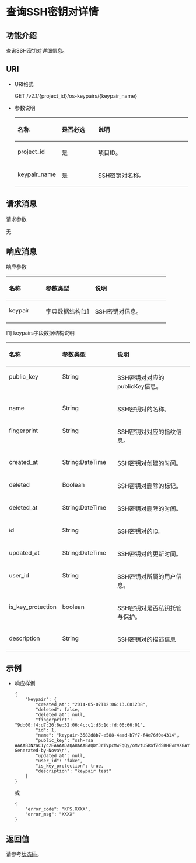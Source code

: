 # 查询SSH密钥对详情<a name="dew_02_0209"></a>

## 功能介绍<a name="s306004e5a98e4283a1bfcb4adc2fa508"></a>

查询SSH密钥对详细信息。

## URI<a name="sbbff16336947456f8342473caef444e2"></a>

-   URI格式

    GET /v2.1/\{project\_id\}/os-keypairs/\{keypair\_name\}

-   参数说明

    <a name="t084c49654137450aa8af2164a3c29635"></a>
    <table><thead align="left"><tr id="r58c97f5694404511b04d2fdc16bfe9b1"><th class="cellrowborder" valign="top" width="25.44%" id="mcps1.1.4.1.1"><p id="aee3be31340374327af65a4618410f235"><a name="aee3be31340374327af65a4618410f235"></a><a name="aee3be31340374327af65a4618410f235"></a>名称</p>
    </th>
    <th class="cellrowborder" valign="top" width="20.93%" id="mcps1.1.4.1.2"><p id="ab3a6b43f77e84e838963da2a5dfedd2e"><a name="ab3a6b43f77e84e838963da2a5dfedd2e"></a><a name="ab3a6b43f77e84e838963da2a5dfedd2e"></a>是否必选</p>
    </th>
    <th class="cellrowborder" valign="top" width="53.63%" id="mcps1.1.4.1.3"><p id="a22ae7dc1457a449f84d5c5cafe1cb52c"><a name="a22ae7dc1457a449f84d5c5cafe1cb52c"></a><a name="a22ae7dc1457a449f84d5c5cafe1cb52c"></a>说明</p>
    </th>
    </tr>
    </thead>
    <tbody><tr id="r25f345fa8192463eb83292e5fbee8d7d"><td class="cellrowborder" valign="top" width="25.44%" headers="mcps1.1.4.1.1 "><p id="ac33f1671398f4429a81c5c3bfb3dc124"><a name="ac33f1671398f4429a81c5c3bfb3dc124"></a><a name="ac33f1671398f4429a81c5c3bfb3dc124"></a>project_id</p>
    </td>
    <td class="cellrowborder" valign="top" width="20.93%" headers="mcps1.1.4.1.2 "><p id="ae7d097da09fb43e5bd1dae10cdb80167"><a name="ae7d097da09fb43e5bd1dae10cdb80167"></a><a name="ae7d097da09fb43e5bd1dae10cdb80167"></a>是</p>
    </td>
    <td class="cellrowborder" valign="top" width="53.63%" headers="mcps1.1.4.1.3 "><p id="acf1687032c074bd0bd72b8b9b1fa31dc"><a name="acf1687032c074bd0bd72b8b9b1fa31dc"></a><a name="acf1687032c074bd0bd72b8b9b1fa31dc"></a>项目ID。</p>
    </td>
    </tr>
    <tr id="row43976585105625"><td class="cellrowborder" valign="top" width="25.44%" headers="mcps1.1.4.1.1 "><p id="p5333658105625"><a name="p5333658105625"></a><a name="p5333658105625"></a>keypair_name</p>
    </td>
    <td class="cellrowborder" valign="top" width="20.93%" headers="mcps1.1.4.1.2 "><p id="p29373192105625"><a name="p29373192105625"></a><a name="p29373192105625"></a>是</p>
    </td>
    <td class="cellrowborder" valign="top" width="53.63%" headers="mcps1.1.4.1.3 "><p id="p30418362105625"><a name="p30418362105625"></a><a name="p30418362105625"></a>SSH密钥对名称。</p>
    </td>
    </tr>
    </tbody>
    </table>


## 请求消息<a name="sb0d89416d8514c06a864a9b918fede75"></a>

请求参数

无

## 响应消息<a name="s5d60eac200ac49f0a14a92ce782e3404"></a>

响应参数

<a name="zh-cn_topic_0020212677_table49096623"></a>
<table><thead align="left"><tr id="zh-cn_topic_0020212677_row20553506"><th class="cellrowborder" valign="top" width="23.057694230576942%" id="mcps1.1.4.1.1"><p id="zh-cn_topic_0020212677_p54221300"><a name="zh-cn_topic_0020212677_p54221300"></a><a name="zh-cn_topic_0020212677_p54221300"></a>名称</p>
</th>
<th class="cellrowborder" valign="top" width="30.76692330766923%" id="mcps1.1.4.1.2"><p id="zh-cn_topic_0020212677_p1866374"><a name="zh-cn_topic_0020212677_p1866374"></a><a name="zh-cn_topic_0020212677_p1866374"></a>参数类型</p>
</th>
<th class="cellrowborder" valign="top" width="46.17538246175382%" id="mcps1.1.4.1.3"><p id="zh-cn_topic_0020212677_p16958614"><a name="zh-cn_topic_0020212677_p16958614"></a><a name="zh-cn_topic_0020212677_p16958614"></a>说明</p>
</th>
</tr>
</thead>
<tbody><tr id="zh-cn_topic_0020212677_row31470474"><td class="cellrowborder" valign="top" width="23.057694230576942%" headers="mcps1.1.4.1.1 "><p id="zh-cn_topic_0020212677_p66080459"><a name="zh-cn_topic_0020212677_p66080459"></a><a name="zh-cn_topic_0020212677_p66080459"></a>keypair</p>
</td>
<td class="cellrowborder" valign="top" width="30.76692330766923%" headers="mcps1.1.4.1.2 "><p id="zh-cn_topic_0020212677_p30630481"><a name="zh-cn_topic_0020212677_p30630481"></a><a name="zh-cn_topic_0020212677_p30630481"></a>字典数据结构[1]</p>
</td>
<td class="cellrowborder" valign="top" width="46.17538246175382%" headers="mcps1.1.4.1.3 "><p id="zh-cn_topic_0020212677_p49478440"><a name="zh-cn_topic_0020212677_p49478440"></a><a name="zh-cn_topic_0020212677_p49478440"></a>SSH密钥对信息。</p>
</td>
</tr>
</tbody>
</table>

\[1\] keypairs字段数据结构说明

<a name="zh-cn_topic_0020212677_table32323009"></a>
<table><thead align="left"><tr id="zh-cn_topic_0020212677_row56122340"><th class="cellrowborder" valign="top" width="23.119999999999997%" id="mcps1.1.4.1.1"><p id="zh-cn_topic_0020212677_p49615719"><a name="zh-cn_topic_0020212677_p49615719"></a><a name="zh-cn_topic_0020212677_p49615719"></a>名称</p>
</th>
<th class="cellrowborder" valign="top" width="30.64%" id="mcps1.1.4.1.2"><p id="zh-cn_topic_0020212677_p50743509"><a name="zh-cn_topic_0020212677_p50743509"></a><a name="zh-cn_topic_0020212677_p50743509"></a>参数类型</p>
</th>
<th class="cellrowborder" valign="top" width="46.239999999999995%" id="mcps1.1.4.1.3"><p id="zh-cn_topic_0020212677_p16583569"><a name="zh-cn_topic_0020212677_p16583569"></a><a name="zh-cn_topic_0020212677_p16583569"></a>说明</p>
</th>
</tr>
</thead>
<tbody><tr id="zh-cn_topic_0020212677_row1091845"><td class="cellrowborder" valign="top" width="23.119999999999997%" headers="mcps1.1.4.1.1 "><p id="zh-cn_topic_0020212677_p21330650"><a name="zh-cn_topic_0020212677_p21330650"></a><a name="zh-cn_topic_0020212677_p21330650"></a>public_key</p>
</td>
<td class="cellrowborder" valign="top" width="30.64%" headers="mcps1.1.4.1.2 "><p id="zh-cn_topic_0020212677_p28418246"><a name="zh-cn_topic_0020212677_p28418246"></a><a name="zh-cn_topic_0020212677_p28418246"></a>String</p>
</td>
<td class="cellrowborder" valign="top" width="46.239999999999995%" headers="mcps1.1.4.1.3 "><p id="zh-cn_topic_0020212677_p47371280"><a name="zh-cn_topic_0020212677_p47371280"></a><a name="zh-cn_topic_0020212677_p47371280"></a>SSH密钥对对应的publicKey信息。</p>
</td>
</tr>
<tr id="zh-cn_topic_0020212677_row23688339"><td class="cellrowborder" valign="top" width="23.119999999999997%" headers="mcps1.1.4.1.1 "><p id="zh-cn_topic_0020212677_p39707298"><a name="zh-cn_topic_0020212677_p39707298"></a><a name="zh-cn_topic_0020212677_p39707298"></a>name</p>
</td>
<td class="cellrowborder" valign="top" width="30.64%" headers="mcps1.1.4.1.2 "><p id="zh-cn_topic_0020212677_p2977371"><a name="zh-cn_topic_0020212677_p2977371"></a><a name="zh-cn_topic_0020212677_p2977371"></a>String</p>
</td>
<td class="cellrowborder" valign="top" width="46.239999999999995%" headers="mcps1.1.4.1.3 "><p id="zh-cn_topic_0020212677_p23019892"><a name="zh-cn_topic_0020212677_p23019892"></a><a name="zh-cn_topic_0020212677_p23019892"></a>SSH密钥对的名称。</p>
</td>
</tr>
<tr id="r3c4e33fabc9540c68209359a32a980a2"><td class="cellrowborder" valign="top" width="23.119999999999997%" headers="mcps1.1.4.1.1 "><p id="aa970d73ce0284adf939a2aa27641ee7c"><a name="aa970d73ce0284adf939a2aa27641ee7c"></a><a name="aa970d73ce0284adf939a2aa27641ee7c"></a>fingerprint</p>
</td>
<td class="cellrowborder" valign="top" width="30.64%" headers="mcps1.1.4.1.2 "><p id="ac7b8a303cc3844d984af9934f64f884f"><a name="ac7b8a303cc3844d984af9934f64f884f"></a><a name="ac7b8a303cc3844d984af9934f64f884f"></a>String</p>
</td>
<td class="cellrowborder" valign="top" width="46.239999999999995%" headers="mcps1.1.4.1.3 "><p id="a64be21efe04340d48300e885affd4470"><a name="a64be21efe04340d48300e885affd4470"></a><a name="a64be21efe04340d48300e885affd4470"></a>SSH密钥对对应的指纹信息。</p>
</td>
</tr>
<tr id="zh-cn_topic_0020212677_row5852437"><td class="cellrowborder" valign="top" width="23.119999999999997%" headers="mcps1.1.4.1.1 "><p id="zh-cn_topic_0020212677_p4285383"><a name="zh-cn_topic_0020212677_p4285383"></a><a name="zh-cn_topic_0020212677_p4285383"></a>created_at</p>
</td>
<td class="cellrowborder" valign="top" width="30.64%" headers="mcps1.1.4.1.2 "><p id="zh-cn_topic_0020212677_p64894876"><a name="zh-cn_topic_0020212677_p64894876"></a><a name="zh-cn_topic_0020212677_p64894876"></a>String:DateTime</p>
</td>
<td class="cellrowborder" valign="top" width="46.239999999999995%" headers="mcps1.1.4.1.3 "><p id="zh-cn_topic_0020212677_p63724816"><a name="zh-cn_topic_0020212677_p63724816"></a><a name="zh-cn_topic_0020212677_p63724816"></a>SSH密钥对创建的时间。</p>
</td>
</tr>
<tr id="zh-cn_topic_0020212677_row36652435"><td class="cellrowborder" valign="top" width="23.119999999999997%" headers="mcps1.1.4.1.1 "><p id="zh-cn_topic_0020212677_p16057296"><a name="zh-cn_topic_0020212677_p16057296"></a><a name="zh-cn_topic_0020212677_p16057296"></a>deleted</p>
</td>
<td class="cellrowborder" valign="top" width="30.64%" headers="mcps1.1.4.1.2 "><p id="zh-cn_topic_0020212677_p58113810"><a name="zh-cn_topic_0020212677_p58113810"></a><a name="zh-cn_topic_0020212677_p58113810"></a>Boolean</p>
</td>
<td class="cellrowborder" valign="top" width="46.239999999999995%" headers="mcps1.1.4.1.3 "><p id="zh-cn_topic_0020212677_p19274797"><a name="zh-cn_topic_0020212677_p19274797"></a><a name="zh-cn_topic_0020212677_p19274797"></a>SSH密钥对删除的标记。</p>
</td>
</tr>
<tr id="zh-cn_topic_0020212677_row39255446"><td class="cellrowborder" valign="top" width="23.119999999999997%" headers="mcps1.1.4.1.1 "><p id="zh-cn_topic_0020212677_p25574597"><a name="zh-cn_topic_0020212677_p25574597"></a><a name="zh-cn_topic_0020212677_p25574597"></a>deleted_at</p>
</td>
<td class="cellrowborder" valign="top" width="30.64%" headers="mcps1.1.4.1.2 "><p id="zh-cn_topic_0020212677_p22776773"><a name="zh-cn_topic_0020212677_p22776773"></a><a name="zh-cn_topic_0020212677_p22776773"></a>String:DateTime</p>
</td>
<td class="cellrowborder" valign="top" width="46.239999999999995%" headers="mcps1.1.4.1.3 "><p id="zh-cn_topic_0020212677_p28378258"><a name="zh-cn_topic_0020212677_p28378258"></a><a name="zh-cn_topic_0020212677_p28378258"></a>SSH密钥对删除的时间。</p>
</td>
</tr>
<tr id="zh-cn_topic_0020212677_row54077734"><td class="cellrowborder" valign="top" width="23.119999999999997%" headers="mcps1.1.4.1.1 "><p id="zh-cn_topic_0020212677_p18220335"><a name="zh-cn_topic_0020212677_p18220335"></a><a name="zh-cn_topic_0020212677_p18220335"></a>id</p>
</td>
<td class="cellrowborder" valign="top" width="30.64%" headers="mcps1.1.4.1.2 "><p id="zh-cn_topic_0020212677_p22737212"><a name="zh-cn_topic_0020212677_p22737212"></a><a name="zh-cn_topic_0020212677_p22737212"></a>String</p>
</td>
<td class="cellrowborder" valign="top" width="46.239999999999995%" headers="mcps1.1.4.1.3 "><p id="zh-cn_topic_0020212677_p66647176"><a name="zh-cn_topic_0020212677_p66647176"></a><a name="zh-cn_topic_0020212677_p66647176"></a>SSH密钥对的ID。</p>
</td>
</tr>
<tr id="zh-cn_topic_0020212677_row62953674"><td class="cellrowborder" valign="top" width="23.119999999999997%" headers="mcps1.1.4.1.1 "><p id="zh-cn_topic_0020212677_p66082838"><a name="zh-cn_topic_0020212677_p66082838"></a><a name="zh-cn_topic_0020212677_p66082838"></a>updated_at</p>
</td>
<td class="cellrowborder" valign="top" width="30.64%" headers="mcps1.1.4.1.2 "><p id="zh-cn_topic_0020212677_p46241663"><a name="zh-cn_topic_0020212677_p46241663"></a><a name="zh-cn_topic_0020212677_p46241663"></a>String:DateTime</p>
</td>
<td class="cellrowborder" valign="top" width="46.239999999999995%" headers="mcps1.1.4.1.3 "><p id="zh-cn_topic_0020212677_p21523158"><a name="zh-cn_topic_0020212677_p21523158"></a><a name="zh-cn_topic_0020212677_p21523158"></a>SSH密钥对的更新时间。</p>
</td>
</tr>
<tr id="zh-cn_topic_0020212677_row59490699"><td class="cellrowborder" valign="top" width="23.119999999999997%" headers="mcps1.1.4.1.1 "><p id="zh-cn_topic_0020212677_p54017281"><a name="zh-cn_topic_0020212677_p54017281"></a><a name="zh-cn_topic_0020212677_p54017281"></a>user_id</p>
</td>
<td class="cellrowborder" valign="top" width="30.64%" headers="mcps1.1.4.1.2 "><p id="zh-cn_topic_0020212677_p5473047"><a name="zh-cn_topic_0020212677_p5473047"></a><a name="zh-cn_topic_0020212677_p5473047"></a>String</p>
</td>
<td class="cellrowborder" valign="top" width="46.239999999999995%" headers="mcps1.1.4.1.3 "><p id="zh-cn_topic_0020212677_p30428869"><a name="zh-cn_topic_0020212677_p30428869"></a><a name="zh-cn_topic_0020212677_p30428869"></a>SSH密钥对所属的用户信息。</p>
</td>
</tr>
<tr id="row11502018145731"><td class="cellrowborder" valign="top" width="23.119999999999997%" headers="mcps1.1.4.1.1 "><p id="p59248279145731"><a name="p59248279145731"></a><a name="p59248279145731"></a>is_key_protection</p>
</td>
<td class="cellrowborder" valign="top" width="30.64%" headers="mcps1.1.4.1.2 "><p id="p64459916145837"><a name="p64459916145837"></a><a name="p64459916145837"></a>boolean</p>
</td>
<td class="cellrowborder" valign="top" width="46.239999999999995%" headers="mcps1.1.4.1.3 "><p id="p29772019145838"><a name="p29772019145838"></a><a name="p29772019145838"></a>SSH密钥对是否私钥托管与保护。</p>
</td>
</tr>
<tr id="row43203711263"><td class="cellrowborder" valign="top" width="23.119999999999997%" headers="mcps1.1.4.1.1 "><p id="p103037192615"><a name="p103037192615"></a><a name="p103037192615"></a>description</p>
</td>
<td class="cellrowborder" valign="top" width="30.64%" headers="mcps1.1.4.1.2 "><p id="p1393742613"><a name="p1393742613"></a><a name="p1393742613"></a>String</p>
</td>
<td class="cellrowborder" valign="top" width="46.239999999999995%" headers="mcps1.1.4.1.3 "><p id="p13193712619"><a name="p13193712619"></a><a name="p13193712619"></a>SSH密钥对的描述信息</p>
</td>
</tr>
</tbody>
</table>

## 示例<a name="section8112517104818"></a>

-   响应样例

    ```
    {
        "keypair": {
            "created_at": "2014-05-07T12:06:13.681238",
            "deleted": false,
            "deleted_at": null,
            "fingerprint": "9d:00:f4:d7:26:6e:52:06:4c:c1:d3:1d:fd:06:66:01",
            "id": 1,
            "name": "keypair-3582d8b7-e588-4aad-b7f7-f4e76f0e4314",
            "public_key": "ssh-rsa AAAAB3NzaC1yc2EAAAADAQABAAABAQDYJrTVpcMwFqQy/oMvtUSRofZdSRHEwrsX8AYkRvn2ZnCXM+b6+GZ2NQuuWj+ocznlnwiGFQDsL/yeE+/kurqcPJFKKp60mToXIMyzioFxW88fJtwEWawHKAclbHWpR1t4fQ4DS+/sIbX/Yd9btlVQ2tpQjodGDbM9Tr9/+/3i6rcR+EoLqmbgCgAiGiVV6VbM2Zx79yUwd+GnQejHX8BlYZoOjCnt3NREsITcmWE9FVFy6TnLmahs3FkEO/QGgWGkaohAJlsgaVvSWGgDn2AujKYwyDokK3dXyeX3m2Vmc3ejiqPa/C4nRrCOlko5nSgV/9IXRx1ERImsqZnE9usB Generated-by-Nova\n",
            "updated_at": null,
            "user_id": "fake",
            "is_key_protection": true,
            "description": "keypair test"
        }
    }
    ```

    或

    ```
    {
        "error_code": "KPS.XXXX",
        "error_msg": "XXXX"
    }
    ```


## 返回值<a name="s45a1d5602b9a4b5b942549cb65e046cc"></a>

请参考[状态码](状态码.md)。

